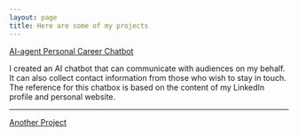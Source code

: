 ```yaml
---
layout: page
title: Here are some of my projects
---
```


<ins>AI-agent Personal Career Chatbot </ins>

I created an AI chatbot that can communicate with audiences on my behalf. It can also collect contact information from those who wish to stay in touch. The reference for this chatbox is based on the content of my LinkedIn profile and personal website.

<script
  type="module"
  src="https://gradio.s3-us-west-2.amazonaws.com/5.34.2/gradio.js"
></script>

<gradio-app src="https://billyking121-career-conversation.hf.space"></gradio-app>

****

<ins>Another Project</ins>
